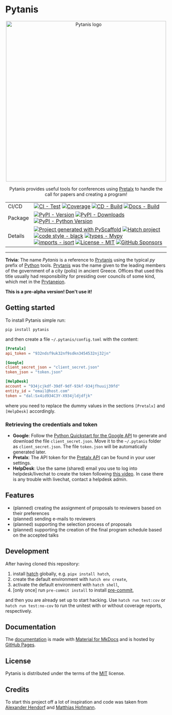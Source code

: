 # Pytanis

<div align="center">

<img src="https://raw.githubusercontent.com/FlorianWilhelm/pytanis/master/docs/assets/images/logo.svg" alt="Pytanis logo" width="500" role="img">

Pytanis provides useful tools for conferences using [Pretalx] to handle the call for papers and creating a program!

|         |                                                                                                                                                                                                                                                                                                                                                                                                                                                                                                                                                                                                                                                                                                                                                                                                                                                 |
|---------|-------------------------------------------------------------------------------------------------------------------------------------------------------------------------------------------------------------------------------------------------------------------------------------------------------------------------------------------------------------------------------------------------------------------------------------------------------------------------------------------------------------------------------------------------------------------------------------------------------------------------------------------------------------------------------------------------------------------------------------------------------------------------------------------------------------------------------------------------|
| CI/CD   | [![CI - Test](https://github.com/FlorianWilhelm/pytanis/actions/workflows/run-tests.yml/badge.svg)](https://github.com/FlorianWilhelm/pytanis/actions/workflows/run-tests.yml) [![Coverage](https://img.shields.io/coveralls/github/FlorianWilhelm/pytanis/master.svg?logo=coveralls&label=Coverage)](https://coveralls.io/r/FlorianWilhelm/pytanis) [![CD - Build](https://github.com/FlorianWilhelm/pytanis/actions/workflows/build-publish.yml/badge.svg)](https://github.com/FlorianWilhelm/pytanis/actions/workflows/build-publish.yml) [![Docs - Build](https://github.com/FlorianWilhelm/pytanis/actions/workflows/build-docs.yml/badge.svg)](https://github.com/FlorianWilhelm/pytanis/actions/workflows/build-docs.yml)                                                                                                                |
| Package | [![PyPI - Version](https://img.shields.io/pypi/v/pytanis.svg?logo=pypi&label=PyPI&logoColor=gold)](https://pypi.org/project/pytanis/) [![PyPI - Downloads](https://img.shields.io/pypi/dm/pytanis.svg?color=blue&label=Downloads&logo=pypi&logoColor=gold)](https://pepy.tech/project/pytanis) [![PyPI - Python Version](https://img.shields.io/pypi/pyversions/pytanis.svg?logo=python&label=Python&logoColor=gold)](https://pypi.org/project/pytanis/)                                                                                                                                                                                                                                                                                                                                                                                        |
| Details | [![Project generated with PyScaffold](https://img.shields.io/badge/-PyScaffold-005CA0?logo=pyscaffold)](https://pyscaffold.org/) [![Hatch project](https://img.shields.io/badge/%F0%9F%A5%9A-Hatch-4051b5.svg)](https://github.com/pypa/hatch) [![code style - black](https://img.shields.io/badge/code%20style-black-000000.svg)](https://github.com/psf/black) [![types - Mypy](https://img.shields.io/badge/types-Mypy-blue.svg)](https://github.com/ambv/black) [![imports - isort](https://img.shields.io/badge/imports-isort-ef8336.svg)](https://github.com/pycqa/isort) [![License - MIT](https://img.shields.io/badge/license-MIT-9400d3.svg)](https://spdx.org/licenses/) [![GitHub Sponsors](https://img.shields.io/static/v1?label=Sponsor&message=%E2%9D%A4&logo=GitHub&color=ff69b4)](https://github.com/sponsors/FlorianWilhelm) |

</div>

-----

**Trivia**: The name *Pytanis* is a reference to [Prytanis] using the typical *py* prefix of [Python] tools. [Prytanis]
was the name given  to the leading members of the government of a city (polis) in ancient Greece.  Offices that used this
title usually had responsibility for presiding over councils of some kind, which met in the [Prytaneion].

**This is a pre-alpha version! Don't use it!**

## Getting started

To install Pytanis simple run:
```commandline
pip install pytanis
```
and then create a file `~/.pytanis/config.toml` with the content:
```toml
[Pretalx]
api_token = "932ndsf9uk32nf9sdkn3454532nj32jn"

[Google]
client_secret_json = "client_secret.json"
token_json = "token.json"

[HelpDesk]
account = "934jcjkdf-39df-9df-93kf-934jfhuuij39fd"
entity_id = "email@host.com"
token = "dal:Sx4id934C3Y-X934jldjdfjk"
```
where you need to replace the dummy values in the sections `[Pretalx]` and `[HelpDesk]` accordingly.


### Retrieving the credentials and token
* **Google**: Follow the [Python Quickstart for the Google API] to generate and download the file `client_secret.json`.
Move it to the `~/.pytanis` folder as `client_secret.json`. The file `token.json` will be automatically generated
later.
* **Pretalx**: The API token for the [Pretalx API] can be found in your user settings.
* **HelpDesk**: Use the same (shared) email you use to log into helpdesk/livechat to create the token following
 [this video](https://www.youtube.com/watch?v=-EUZ_Ynvz5Q&t=32s). In case there is any trouble with livechat,
  contact a helpdesk admin.

## Features

- (planned) creating the assignment of proposals to reviewers based on their preferences
- (planned) sending e-mails to reviewers
- (planned) supporting the selection process of proposals
- (planned) supporting the creation of the final program schedule based on the accepted talks

## Development

After having cloned this repository:

1. install [hatch] globally, e.g. `pipx install hatch`,
2. create the default environment with `hatch env create`,
3. activate the default environment with `hatch shell`,
4. \[only once\] run `pre-commit install` to install [pre-commit],

and then you are already set up to start hacking. Use `hatch run test:cov` or `hatch run test:no-cov` to run
the unitest with or without coverage reports, respectively.

## Documentation

The [documentation] is made with [Material for MkDocs](https://github.com/squidfunk/mkdocs-material) and is hosted by [GitHub Pages](https://docs.github.com/en/pages).

## License

Pytanis is distributed under the terms of the [MIT](https://spdx.org/licenses/MIT.html) license.

## Credits

To start this project off a lot of inspiration and code was taken from [Alexander Hendorf] and [Matthias Hofmann].

[Python]: https://www.python.org/
[Pretalx]: https://pretalx.com/
[hatch]: https://hatch.pypa.io/
[pre-commit]: https://pre-commit.com/
[Prytanis]: https://en.wikipedia.org/wiki/Prytaneis
[Prytaneion]: https://en.wikipedia.org/wiki/Prytaneion
[Python Quickstart for the Google API]: https://developers.google.com/sheets/api/quickstart/python
[Pretalx API]: https://pretalx.com/api/events/
[documentation]: https://florianwilhelm.info/pytanis/
[Alexander Hendorf]: https://github.com/alanderex
[Matthias Hofmann]: https://github.com/mj-hofmann
